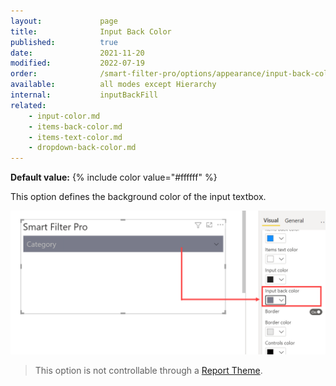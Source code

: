 ```yaml
---
layout:             page
title:              Input Back Color
published:          true
date:               2021-11-20
modified:           2022-07-19
order:              /smart-filter-pro/options/appearance/input-back-color
available:          all modes except Hierarchy
internal:           inputBackFill
related:
    - input-color.md
    - items-back-color.md
    - items-text-color.md
    - dropdown-back-color.md
---
```

 
**Default value:** {% include color value="#ffffff" %}

This option defines the background color of the input textbox.    

<img src="images/appearance-input-back-color.png" width="550">  

> This option is not controllable through a [Report Theme](../../features/themes.md).